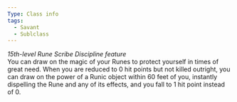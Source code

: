 ```yaml
---
Type: Class info
tags:
  - Savant
  - Sublclass
---
```

_15th-level Rune Scribe Discipline feature_  
You can draw on the magic of your Runes to protect yourself in times of great need. When you are reduced to 0 hit points but not killed outright, you can draw on the power of a Runic object within 60 feet of you, instantly dispelling the Rune and any of its effects, and you fall to 1 hit point instead of 0.